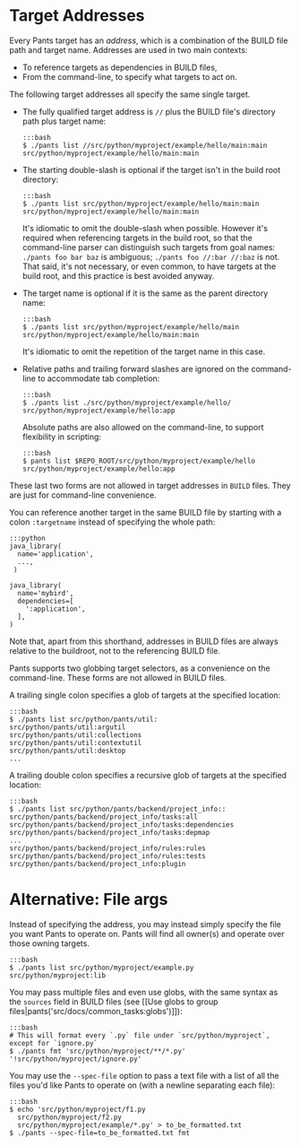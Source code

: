 Target Addresses
================

Every Pants target has an _address_, which is a combination of the BUILD file path and target name.
Addresses are used in two main contexts:

+ To reference targets as dependencies in BUILD files,
+ From the command-line, to specify what targets to act on.

<a pantsmark="addresses_synonyms"> </a>

The following target addresses all specify the same single target.

-   The fully qualified target address is `//` plus the BUILD file's directory path plus target name:

        :::bash
        $ ./pants list //src/python/myproject/example/hello/main:main
        src/python/myproject/example/hello/main:main

-   The starting double-slash is optional if the target isn't in the build root directory:

        :::bash
        $ ./pants list src/python/myproject/example/hello/main:main
        src/python/myproject/example/hello/main:main

    It's idiomatic to omit the double-slash when possible.  However it's required when referencing
    targets in the build root, so that the command-line parser can distinguish such targets from
    goal names: `./pants foo bar baz` is ambiguous; `./pants foo //:bar //:baz` is not.
    That said, it's not necessary, or even common, to have targets at the build root, and this
    practice is best avoided anyway.

-   The target name is optional if it is the same as the parent directory name:

        :::bash
        $ ./pants list src/python/myproject/example/hello/main
        src/python/myproject/example/hello/main:main

    It's idiomatic to omit the repetition of the target name in this case.

-   Relative paths and trailing forward slashes are ignored on the
    command-line to accommodate tab completion:

        :::bash
        $ ./pants list ./src/python/myproject/example/hello/
        src/python/myproject/example/hello:app

    Absolute paths are also allowed on the command-line, to support flexibility in scripting:

        :::bash
        $ pants list $REPO_ROOT/src/python/myproject/example/hello
        src/python/myproject/example/hello:app

These last two forms are not allowed in target addresses in `BUILD` files.
They are just for command-line convenience.

You can reference another target in the same BUILD file by starting with a
colon ``:targetname`` instead of specifying the whole path:

    :::python
    java_library(
      name='application',
      ...,
     )
     
    java_library(
      name='mybird',
      dependencies=[
        ':application',
      ],
    )

Note that, apart from this shorthand, addresses in BUILD files are always relative to the buildroot,
not to the referencing BUILD file.

Pants supports two globbing target selectors, as a convenience on the command-line. These forms
are not allowed in BUILD files.

A trailing single colon specifies a glob of targets at the specified location:

    :::bash
    $ ./pants list src/python/pants/util:
    src/python/pants/util:argutil
    src/python/pants/util:collections
    src/python/pants/util:contextutil
    src/python/pants/util:desktop
    ...
   

A trailing double colon specifies a recursive glob of targets at the specified location:

    :::bash
    $ ./pants list src/python/pants/backend/project_info::
    src/python/pants/backend/project_info/tasks:all
    src/python/pants/backend/project_info/tasks:dependencies
    src/python/pants/backend/project_info/tasks:depmap
    ...
    src/python/pants/backend/project_info/rules:rules
    src/python/pants/backend/project_info/rules:tests
    src/python/pants/backend/project_info:plugin

Alternative: File args
======================

Instead of specifying the address, you may instead simply specify the file you want Pants to operate on. Pants will find all owner(s) and operate over those owning targets.

    :::bash
    $ ./pants list src/python/myproject/example.py
    src/python/myproject:lib

You may pass multiple files and even use globs, with the same syntax as the `sources` field in BUILD files (see [[Use globs to group files|pants('src/docs/common_tasks:globs')]]):

    :::bash
    # This will format every `.py` file under `src/python/myproject`, except for `ignore.py`
    $ ./pants fmt 'src/python/myproject/**/*.py' '!src/python/myproject/ignore.py'

You may use the `--spec-file` option to pass a text file with a list of all the files you'd like Pants to operate on (with a newline separating each file):

    :::bash
    $ echo 'src/python/myproject/f1.py
      src/python/myproject/f2.py
      src/python/myproject/example/*.py' > to_be_formatted.txt
    $ ./pants --spec-file=to_be_formatted.txt fmt
